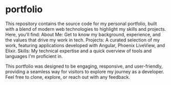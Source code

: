 # portfolio
This repository contains the source code for my personal portfolio, built with a blend of modern web technologies to highlight my skills and projects. Here, you’ll find:
About Me: Get to know my background, experience, and the values that drive my work in tech.
 Projects: A curated selection of my work, featuring applications developed with Angular, Phoenix LiveView, and Elixir.
 Skills: My technical expertise and a quick overview of tools and languages I'm proficient in.

This portfolio was designed to be engaging, responsive, and user-friendly, providing a seamless way for visitors to explore my journey as a developer. Feel free to clone, explore, or reach out with any feedback.
